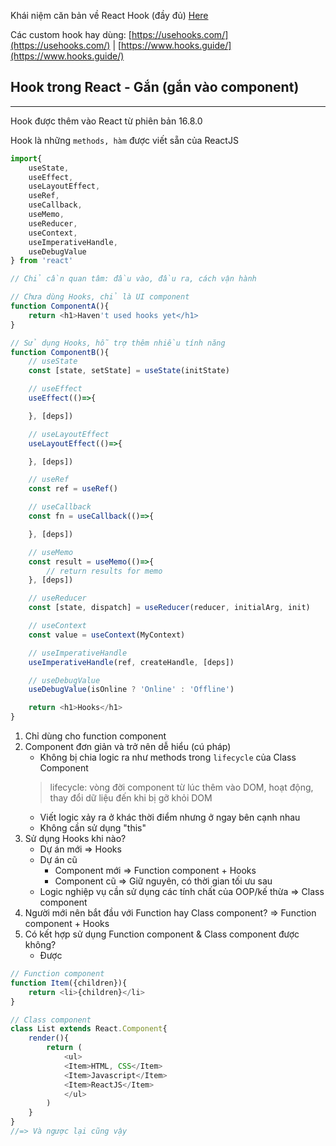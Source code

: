 Khái niệm căn bản về React Hook (đầy đủ) [Here](https://gist.github.com/danhdv-0883/b45ab32ddb63cd2f3775d7cc2f6cb03c)

Các custom hook hay dùng: [https://usehooks.com/](https://usehooks.com/) | [https://www.hooks.guide/](https://www.hooks.guide/)

## Hook trong React - Gắn (gắn vào component)
<hr>
Hook được thêm vào React từ phiên bản 16.8.0

Hook là những `methods, hàm` được viết sẵn của ReactJS

```javascript
import{
    useState,
    useEffect,
    useLayoutEffect,
    useRef,
    useCallback,
    useMemo,
    useReducer,
    useContext,
    useImperativeHandle,
    useDebugValue
} from 'react'

// Chỉ cần quan tâm: đầu vào, đầu ra, cách vận hành
```

```javascript
// Chưa dùng Hooks, chỉ là UI component
function ComponentA(){
    return <h1>Haven't used hooks yet</h1>
}

// Sử dụng Hooks, hỗ trợ thêm nhiều tính năng
function ComponentB(){
    // useState
    const [state, setState] = useState(initState)

    // useEffect
    useEffect(()=>{

    }, [deps])

    // useLayoutEffect
    useLayoutEffect(()=>{

    }, [deps])

    // useRef
    const ref = useRef()

    // useCallback
    const fn = useCallback(()=>{

    }, [deps])

    // useMemo
    const result = useMemo(()=>{
        // return results for memo
    }, [deps])

    // useReducer
    const [state, dispatch] = useReducer(reducer, initialArg, init)

    // useContext
    const value = useContext(MyContext)

    // useImperativeHandle
    useImperativeHandle(ref, createHandle, [deps])

    // useDebugValue
    useDebugValue(isOnline ? 'Online' : 'Offline')

    return <h1>Hooks</h1>
}
```

1. Chỉ dùng cho function component
2. Component đơn giản và trở nên dễ hiểu (cú pháp)
    - Không bị chia logic ra như methods trong `lifecycle` của Class Component
    > lifecycle: vòng đời component từ lúc thêm vào DOM, hoạt động, thay đổi dữ liệu đến khi bị gỡ khỏi DOM
    - Viết logic xảy ra ở khác thời điểm nhưng ở ngay bên cạnh nhau
    - Không cần sử dụng "this"
3. Sử dụng Hooks khi nào?
    - Dự án mới => Hooks
    - Dự án cũ
        - Component mới => Function component + Hooks
        - Component cũ => Giữ nguyên, có thời gian tối ưu sau
    - Logic nghiệp vụ cần sử dụng các tính chất của OOP/kế thừa => Class component
4. Người mới nên bắt đầu với Function hay Class component?
=> Function component + Hooks
5. Có kết hợp sử dụng Function component & Class component được không?
    - Được

```javascript
// Function component
function Item({children}){
    return <li>{children}</li>
}

// Class component
class List extends React.Component{
    render(){
        return (
            <ul>
            <Item>HTML, CSS</Item>
            <Item>Javascript</Item>
            <Item>ReactJS</Item>
            </ul>
        )
    }
}
//=> Và ngược lại cũng vậy
```